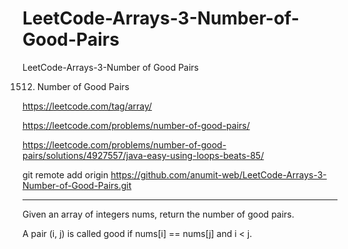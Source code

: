 # LeetCode-Arrays-3-Number-of-Good-Pairs
LeetCode-Arrays-3-Number of Good Pairs

1512. Number of Good Pairs      

https://leetcode.com/tag/array/

https://leetcode.com/problems/number-of-good-pairs/

https://leetcode.com/problems/number-of-good-pairs/solutions/4927557/java-easy-using-loops-beats-85/

git remote add origin https://github.com/anumit-web/LeetCode-Arrays-3-Number-of-Good-Pairs.git

-----------------------------------------------------------------------------

Given an array of integers nums, return the number of good pairs.

A pair (i, j) is called good if nums[i] == nums[j] and i < j.
